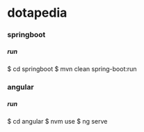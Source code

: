 # dotapedia

### springboot
##### run
$ cd springboot
$ mvn clean spring-boot:run

### angular
##### run
$ cd angular
$ nvm use
$ ng serve